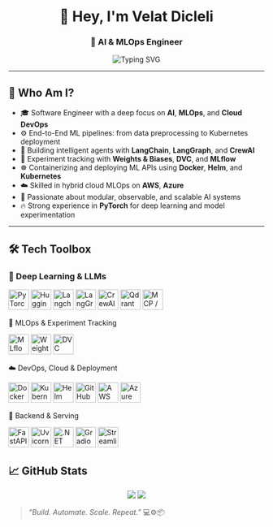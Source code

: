 <h1 align="center">👋 Hey, I'm Velat Dicleli</h1>
<h3 align="center">🚀 AI & MLOps Engineer</h3>

<p align="center">
  <img src="https://readme-typing-svg.demolab.com?font=Fira+Code&size=20&pause=1200&center=true&vCenter=true&width=420&lines=Automating+ML+Workflows;Agents+with+LangGraph+%26+CrewAI;Tracking+Experiments+with+DVC+%26+W%26B;Deploying+FastAPI+on+Kubernetes" alt="Typing SVG" />
</p>


---

## 🧠 Who Am I?

- 🎓 Software Engineer with a deep focus on **AI**, **MLOps**, and **Cloud DevOps**
- ⚙️ End-to-End ML pipelines: from data preprocessing to Kubernetes deployment
- 🧠 Building intelligent agents with **LangChain**, **LangGraph**, and **CrewAI**
- 🔬 Experiment tracking with **Weights & Biases**, **DVC**, and **MLflow**
- ☸️ Containerizing and deploying ML APIs using **Docker**, **Helm**, and **Kubernetes**
- ☁️ Skilled in hybrid cloud MLOps on **AWS**, **Azure**
- 🧪 Passionate about modular, observable, and scalable AI systems
- 🔥 Strong experience in **PyTorch** for deep learning and model experimentation

---

## 🛠️ Tech Toolbox

### 🧠 Deep Learning & LLMs
<p align="left"> <img src="https://cdn.jsdelivr.net/gh/devicons/devicon/icons/pytorch/pytorch-original.svg" height="40" alt="PyTorch" /> <img src="https://huggingface.co/front/assets/huggingface_logo-noborder.svg" height="40" alt="Hugging Face" />  <img src="https://avatars.githubusercontent.com/u/126733545?s=200&v=4" height="40" alt="Langchain" />
 <img src="https://avatars.githubusercontent.com/u/150821507?s=200&v=4" height="40" alt="LangGraph" /> <img src="https://avatars.githubusercontent.com/u/149152625?s=200&v=4" height="40" alt="CrewAI" /> <img src="https://avatars.githubusercontent.com/u/100877234?s=200&v=4" height="40" alt="Qdrant" /> <img src="https://cdn.worldvectorlogo.com/logos/siemens.svg" height="40" alt="MCP / MindSphere" /> </p>
🚀 MLOps & Experiment Tracking
<p align="left"> <img src="https://mlflow.org/docs/latest/_static/MLflow-logo-final-black.png" height="40" alt="MLflow" /> <img src="https://user-images.githubusercontent.com/1253416/224891856-2a9b5e34-21d5-4661-9447-9b4f7d5f4918.png" height="40" alt="Weights & Biases" /> <img src="https://dvc.org/images/logo.svg" height="40" alt="DVC" /> </p>
☁️ DevOps, Cloud & Deployment
<p align="left"> <img src="https://cdn.jsdelivr.net/gh/devicons/devicon/icons/docker/docker-original.svg" height="40" alt="Docker" /> <img src="https://cdn.jsdelivr.net/gh/devicons/devicon/icons/kubernetes/kubernetes-plain.svg" height="40" alt="Kubernetes" /> <img src="https://helm.sh/img/helm.svg" height="40" alt="Helm" /> <img src="https://avatars.githubusercontent.com/u/44036562?s=200&v=4" height="40" alt="GitHub Actions" /> <img src="https://avatars.githubusercontent.com/u/2232217?s=200&v=4" height="40" alt="AWS" />
 <img src="https://cdn.jsdelivr.net/gh/devicons/devicon/icons/azure/azure-original.svg" height="40" alt="Azure" /> </p>
🔌 Backend & Serving
<p align="left"> <img src="https://fastapi.tiangolo.com/img/logo-margin/logo-teal.png" height="40" alt="FastAPI" /> <img src="https://www.svgrepo.com/show/374119/uvicorn.svg" height="40" alt="Uvicorn" /> <img src="https://cdn.jsdelivr.net/gh/devicons/devicon/icons/dot-net/dot-net-original.svg" height="40" alt=".NET" /> <img src="https://gradio.app/assets/img/logo.svg" height="40" alt="Gradio" /> <img src="https://streamlit.io/images/brand/streamlit-logo-primary-colormark-darktext.png" height="40" alt="Streamlit" /> </p>











## 📈 GitHub Stats

<p align="center">
  <img src="https://github-readme-stats.vercel.app/api?username=velatdicleli&show_icons=true&theme=tokyonight" />
  <img src="https://github-readme-streak-stats.herokuapp.com/?user=velatdicleli&theme=tokyonight" />
</p>



> _“Build. Automate. Scale. Repeat.”_ 💻⚙️📦
